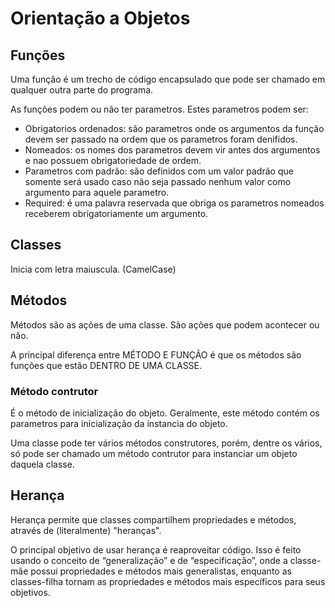 # Orientação a Objetos

## Funções

Uma função é um trecho de código encapsulado que pode ser chamado em qualquer outra parte do programa.

As funções podem ou não ter parametros. Estes parametros podem ser:

- Obrigatorios ordenados: são parametros onde os argumentos da função devem ser passado na ordem que os parametros foram denifidos.
- Nomeados: os nomes dos parametros devem vir antes dos argumentos e nao possuem obrigatoriedade de ordem.
- Parametros com padrão: são definidos com um valor padrão que somente será usado caso não seja passado nenhum valor como argumento para aquele parametro.
- Required: é uma palavra reservada que obriga os parametros nomeados receberem obrigatoriamente um argumento.

## Classes

Inicia com letra maiuscula. (CamelCase)

## Métodos

Métodos são as ações de uma classe. São ações que podem acontecer ou não.

A principal diferença entre MÉTODO E FUNÇÃO é que os métodos são funções que estão DENTRO DE UMA CLASSE.

### Método contrutor

É o método de inicialização do objeto.
Geralmente, este método contém os parametros para inicialização da instancia do objeto.

Uma classe pode ter vários métodos construtores, porém, dentre os vários, só pode ser chamado um método contrutor para instanciar um objeto daquela classe.

## Herança

Herança permite que classes compartilhem propriedades e métodos, através de (literalmente) "heranças".

O principal objetivo de usar herança é reaproveitar código. Isso é feito usando o conceito de “generalização” e de “especificação”, onde a classe-mãe possui propriedades e métodos mais generalistas, enquanto as classes-filha tornam as propriedades e métodos mais específicos para seus objetivos.
